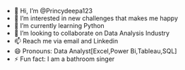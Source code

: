 - 👋 Hi, I’m @Princydeepa123
- 👀 I’m interested in new challenges that makes me happy
- 🌱 I’m currently learning Python
- 💞️ I’m looking to collaborate on Data Analysis Industry
- 📫 Reach me via email and Linkedin
- 😄 Pronouns: Data Analyst[Excel,Power Bi,Tableau,SQL]
- ⚡ Fun fact: I am a bathroom singer

<!---
Princydeepa123/Princydeepa123 is a ✨ special ✨ repository because its `README.md` (this file) appears on your GitHub profile.
You can click the Preview link to take a look at your changes.
--->
